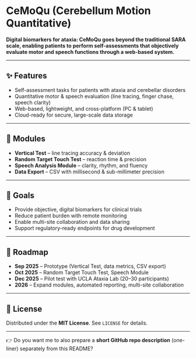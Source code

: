 # CeMoQu (Cerebellum Motion Quantitative)

**Digital biomarkers for ataxia: CeMoQu goes beyond the traditional SARA scale, enabling patients to perform self-assessments that objectively evaluate motor and speech functions through a web-based system.**

---

## ✨ Features

* Self-assessment tasks for patients with ataxia and cerebellar disorders
* Quantitative motor & speech evaluation (line tracing, finger chase, speech clarity)
* Web-based, lightweight, and cross-platform (PC & tablet)
* Cloud-ready for secure, large-scale data storage

---

## 🧩 Modules

* **Vertical Test** – line tracing accuracy & deviation
* **Random Target Touch Test** – reaction time & precision
* **Speech Analysis Module** – clarity, rhythm, and fluency
* **Data Export** – CSV with millisecond & sub-millimeter precision

---

## 🎯 Goals

* Provide objective, digital biomarkers for clinical trials
* Reduce patient burden with remote monitoring
* Enable multi-site collaboration and data sharing
* Support regulatory-ready endpoints for drug development

---

## 🚀 Roadmap

* **Sep 2025** – Prototype (Vertical Test, data metrics, CSV export)
* **Oct 2025** – Random Target Touch Test, Speech Module
* **Dec 2025** – Pilot test with UCLA Ataxia Lab (20–30 participants)
* **2026** – Expand modules, automated reporting, multi-site collaboration

---

## 📜 License

Distributed under the **MIT License**. See `LICENSE` for details.

---

👉 Do you want me to also prepare a **short GitHub repo description** (one-liner) separately from this README?

